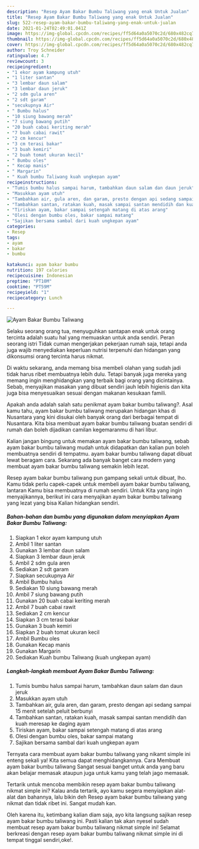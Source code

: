 ```yaml
---
description: "Resep Ayam Bakar Bumbu Taliwang yang enak Untuk Jualan"
title: "Resep Ayam Bakar Bumbu Taliwang yang enak Untuk Jualan"
slug: 522-resep-ayam-bakar-bumbu-taliwang-yang-enak-untuk-jualan
date: 2021-01-24T02:49:01.041Z
image: https://img-global.cpcdn.com/recipes/ff5d64a0a5070c2d/680x482cq70/ayam-bakar-bumbu-taliwang-foto-resep-utama.jpg
thumbnail: https://img-global.cpcdn.com/recipes/ff5d64a0a5070c2d/680x482cq70/ayam-bakar-bumbu-taliwang-foto-resep-utama.jpg
cover: https://img-global.cpcdn.com/recipes/ff5d64a0a5070c2d/680x482cq70/ayam-bakar-bumbu-taliwang-foto-resep-utama.jpg
author: Troy Schneider
ratingvalue: 4.7
reviewcount: 3
recipeingredient:
- "1 ekor ayam kampung utuh"
- "1 liter santan"
- "3 lembar daun salam"
- "3 lembar daun jeruk"
- "2 sdm gula aren"
- "2 sdt garam"
- "secukupnya Air"
- " Bumbu halus"
- "10 siung bawang merah"
- "7 siung bawang putih"
- "20 buah cabai keriting merah"
- "7 buah cabai rawit"
- "2 cm kencur"
- "3 cm terasi bakar"
- "3 buah kemiri"
- "2 buah tomat ukuran kecil"
- " Bumbu oles"
- " Kecap manis"
- " Margarin"
- " Kuah bumbu Taliwang kuah ungkepan ayam"
recipeinstructions:
- "Tumis bumbu halus sampai harum, tambahkan daun salam dan daun jeruk"
- "Masukkan ayam utuh"
- "Tambahkan air, gula aren, dan garam, presto dengan api sedang sampai 15 menit setelah peluit berbunyi"
- "Tambahkan santan, ratakan kuah, masak sampai santan mendidih dan kuah meresap ke daging ayam"
- "Tiriskan ayam, bakar sampai setengah matang di atas arang"
- "Olesi dengan bumbu oles, bakar sampai matang"
- "Sajikan bersama sambal dari kuah ungkepan ayam"
categories:
- Resep
tags:
- ayam
- bakar
- bumbu

katakunci: ayam bakar bumbu 
nutrition: 197 calories
recipecuisine: Indonesian
preptime: "PT10M"
cooktime: "PT59M"
recipeyield: "1"
recipecategory: Lunch

---
```



![Ayam Bakar Bumbu Taliwang](https://img-global.cpcdn.com/recipes/ff5d64a0a5070c2d/680x482cq70/ayam-bakar-bumbu-taliwang-foto-resep-utama.jpg)

Selaku seorang orang tua, menyuguhkan santapan enak untuk orang tercinta adalah suatu hal yang memuaskan untuk anda sendiri. Peran seorang istri Tidak cuman mengerjakan pekerjaan rumah saja, tetapi anda juga wajib menyediakan keperluan nutrisi terpenuhi dan hidangan yang dikonsumsi orang tercinta harus nikmat.

Di waktu  sekarang, anda memang bisa membeli olahan yang sudah jadi tidak harus ribet membuatnya lebih dulu. Tetapi banyak juga mereka yang memang ingin menghidangkan yang terbaik bagi orang yang dicintainya. Sebab, menyajikan masakan yang dibuat sendiri jauh lebih higienis dan kita juga bisa menyesuaikan sesuai dengan makanan kesukaan famili. 



Apakah anda adalah salah satu penikmat ayam bakar bumbu taliwang?. Asal kamu tahu, ayam bakar bumbu taliwang merupakan hidangan khas di Nusantara yang kini disukai oleh banyak orang dari berbagai tempat di Nusantara. Kita bisa membuat ayam bakar bumbu taliwang buatan sendiri di rumah dan boleh dijadikan camilan kegemaranmu di hari libur.

Kalian jangan bingung untuk memakan ayam bakar bumbu taliwang, sebab ayam bakar bumbu taliwang mudah untuk didapatkan dan kalian pun boleh membuatnya sendiri di tempatmu. ayam bakar bumbu taliwang dapat dibuat lewat beragam cara. Sekarang ada banyak banget cara modern yang membuat ayam bakar bumbu taliwang semakin lebih lezat.

Resep ayam bakar bumbu taliwang pun gampang sekali untuk dibuat, lho. Kamu tidak perlu capek-capek untuk membeli ayam bakar bumbu taliwang, lantaran Kamu bisa membuatnya di rumah sendiri. Untuk Kita yang ingin menyajikannya, berikut ini cara menyajikan ayam bakar bumbu taliwang yang lezat yang bisa Kalian hidangkan sendiri.

<!--inarticleads1-->

##### Bahan-bahan dan bumbu yang digunakan dalam menyiapkan Ayam Bakar Bumbu Taliwang:

1. Siapkan 1 ekor ayam kampung utuh
1. Ambil 1 liter santan
1. Gunakan 3 lembar daun salam
1. Siapkan 3 lembar daun jeruk
1. Ambil 2 sdm gula aren
1. Sediakan 2 sdt garam
1. Siapkan secukupnya Air
1. Ambil  Bumbu halus
1. Sediakan 10 siung bawang merah
1. Ambil 7 siung bawang putih
1. Gunakan 20 buah cabai keriting merah
1. Ambil 7 buah cabai rawit
1. Sediakan 2 cm kencur
1. Siapkan 3 cm terasi bakar
1. Gunakan 3 buah kemiri
1. Siapkan 2 buah tomat ukuran kecil
1. Ambil  Bumbu oles
1. Gunakan  Kecap manis
1. Gunakan  Margarin
1. Sediakan  Kuah bumbu Taliwang (kuah ungkepan ayam)




<!--inarticleads2-->

##### Langkah-langkah membuat Ayam Bakar Bumbu Taliwang:

1. Tumis bumbu halus sampai harum, tambahkan daun salam dan daun jeruk
1. Masukkan ayam utuh
1. Tambahkan air, gula aren, dan garam, presto dengan api sedang sampai 15 menit setelah peluit berbunyi
1. Tambahkan santan, ratakan kuah, masak sampai santan mendidih dan kuah meresap ke daging ayam
1. Tiriskan ayam, bakar sampai setengah matang di atas arang
1. Olesi dengan bumbu oles, bakar sampai matang
1. Sajikan bersama sambal dari kuah ungkepan ayam




Ternyata cara membuat ayam bakar bumbu taliwang yang nikamt simple ini enteng sekali ya! Kita semua dapat menghidangkannya. Cara Membuat ayam bakar bumbu taliwang Sangat sesuai banget untuk anda yang baru akan belajar memasak ataupun juga untuk kamu yang telah jago memasak.

Tertarik untuk mencoba membikin resep ayam bakar bumbu taliwang nikmat simple ini? Kalau anda tertarik, ayo kamu segera menyiapkan alat-alat dan bahannya, lalu bikin deh Resep ayam bakar bumbu taliwang yang nikmat dan tidak ribet ini. Sangat mudah kan. 

Oleh karena itu, ketimbang kalian diam saja, ayo kita langsung sajikan resep ayam bakar bumbu taliwang ini. Pasti kalian tak akan nyesel sudah membuat resep ayam bakar bumbu taliwang nikmat simple ini! Selamat berkreasi dengan resep ayam bakar bumbu taliwang nikmat simple ini di tempat tinggal sendiri,oke!.

